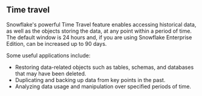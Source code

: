 ## Time travel

Snowflake's powerful Time Travel feature enables accessing historical data,
as well as the objects storing the data, at any point within a period of time.
The default window is 24 hours and, if you are using Snowflake Enterprise Edition,
can be increased up to 90 days.

Some useful applications include:
- Restoring data-related objects such as tables, schemas, and databases that may have been deleted.
- Duplicating and backing up data from key points in the past.
- Analyzing data usage and manipulation over specified periods of time.
